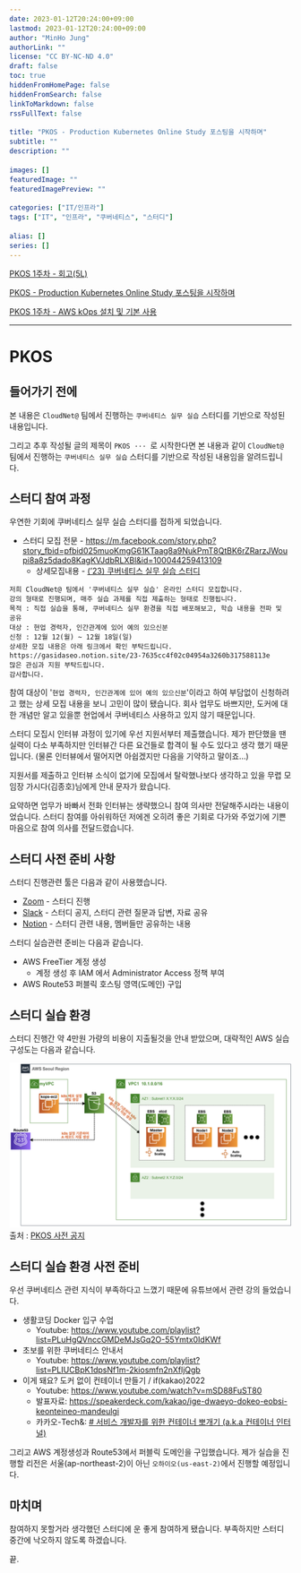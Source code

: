 ```yaml
---
date: 2023-01-12T20:24:00+09:00
lastmod: 2023-01-12T20:24:00+09:00
author: "MinHo Jung"
authorLink: ""
license: "CC BY-NC-ND 4.0"
draft: false
toc: true
hiddenFromHomePage: false
hiddenFromSearch: false
linkToMarkdown: false
rssFullText: false

title: "PKOS - Production Kubernetes Online Study 포스팅을 시작하며"
subtitle: ""
description: ""

images: []
featuredImage: ""
featuredImagePreview: ""

categories: ["IT/인프라"]
tags: ["IT", "인프라", "쿠버네티스", "스터디"]

alias: []
series: []
---
```


[PKOS 1주차 - 회고(5L)](../pkos_w1_5l)

[PKOS - Production Kubernetes Online Study 포스팅을 시작하며](../pkos_intro)

[PKOS 1주차 - AWS kOps 설치 및 기본 사용](../pkos_w1_hands-on)

---

# PKOS
## 들어가기 전에
본 내용은 `CloudNet@` 팀에서 진행하는 `쿠버네티스 실무 실습` 스터디를 기반으로 작성된 내용입니다. 

그리고 추후 작성될 글의 제목이 `PKOS ··· `로 시작한다면 본 내용과 같이 `CloudNet@` 팀에서 진행하는 `쿠버네티스 실무 실습` 스터디를 기반으로 작성된 내용임을 알려드립니다.


## 스터디 참여 과정
우연한 기회에 쿠버네티스 실무 실습 스터디를 접하게 되었습니다. 
- 스터디 모집 전문 - https://m.facebook.com/story.php?story_fbid=pfbid025muoKmgG61KTaag8a9NukPmT8QtBK6rZRarzJWoupi8a8z5dado8KagKVJdbRLXBl&id=100044259413109
	- 상세모집내용 - [(’23) 쿠버네티스 실무 실습 스터디](https://www.notion.so/23-7635cc4f02c04954a3260b317588113e)
```
저희 CloudNet@ 팀에서 '쿠버네티스 실무 실습' 온라인 스터디 모집합니다.
강의 형태로 진행되며, 매주 실습 과제를 직접 제출하는 형태로 진행됩니다.
목적 : 직접 실습을 통해, 쿠버네티스 실무 환경을 직접 배포해보고, 학습 내용을 전파 및 공유
대상 : 현업 경력자, 인간관계에 있어 예의 있으신분
신청 : 12월 12(월) ~ 12월 18일(일)
상세한 모집 내용은 아래 링크에서 확인 부탁드립니다.  
https://gasidaseo.notion.site/23-7635cc4f02c04954a3260b317588113e
많은 관심과 지원 부탁드립니다.
감사합니다.
```

참여 대상이 '`현업 경력자, 인간관계에 있어 예의 있으신분`'이라고 하여 부담없이 신청하려고 했는 상세 모집 내용을 보니 고민이 많이 됐습니다. 회사 업무도 바쁘지만, 도커에 대한 개념만 알고 있을뿐 현업에서 쿠버네티스 사용하고 있지 않기 때문입니다. 

스터디 모집시 인터뷰 과정이 있기에 우선 지원서부터 제출했습니다.
제가 판단했을 땐 실력이 다소 부족하지만 인터뷰간 다른 요건들로 합격이 될 수도 있다고 생각 했기 때문입니다. (물론 인터뷰에서 떨어지면 아쉽겠지만 다음을 기약하고 말이죠...)

지원서를 제출하고 인터뷰 소식이 없기에 모집에서 탈락했나보다 생각하고 있을 무렵 모임장 가시다(김종호)님에게 안내 문자가 왔습니다. 

요약하면 업무가 바빠서 전화 인터뷰는 생략했으니 참여 의사만 전달해주시라는 내용이었습니다. 스터디 참여를 아쉬워하던 저에겐 오히려 좋은 기회로 다가와 주었기에 기쁜 마음으로 참여 의사를 전달드렸습니다.


## 스터디 사전 준비 사항
스터디 진행관련 툴은 다음과 같이 사용했습니다.
- [Zoom](https://zoom.us/) - 스터디 진행
- [Slack](https://slack.com/) - 스터디 공지, 스터디 관련 질문과 답변, 자료 공유
- [Notion](https://www.notion.so/) - 스터디 관련 내용, 멤버들만 공유하는 내용

스터디 실습관련 준비는 다음과 같습니다.
- AWS FreeTier 계정 생성
	- 계정 생성 후 IAM 에서 Administrator Access 정책 부여
- AWS Route53 퍼블릭 호스팅 영역(도메인) 구입


## 스터디 실습 환경
스터디 진행간 약 4만원 가량의 비용이 지출될것을 안내 받았으며, 대략적인 AWS 실습 구성도는 다음과 같습니다.

![image-20230112215834](files/image-20230112215834.png)
출처 : [PKOS 사전 공지](https://www.notion.so/gasidaseo/PKOS-ae8f917fb8b340bfb874b3b6424578fc)


## 스터디 실습 환경 사전 준비
우선 쿠버네티스 관련 지식이 부족하다고 느꼈기 때문에 유튜브에서 관련 강의 들었습니다.
- 생활코딩 Docker 입구 수업
	- Youtube: https://www.youtube.com/playlist?list=PLuHgQVnccGMDeMJsGq2O-55Ymtx0IdKWf
- 초보를 위한 쿠버네티스 안내서
	- Youtube: https://www.youtube.com/playlist?list=PLIUCBpK1dpsNf1m-2kiosmfn2nXfljQgb
- 이게 돼요? 도커 없이 컨테이너 만들기 / if(kakao)2022
	- Youtube: https://www.youtube.com/watch?v=mSD88FuST80
	- 발표자료: https://speakerdeck.com/kakao/ige-dwaeyo-dokeo-eobsi-keonteineo-mandeulgi
	- 카카오-Tech&: [# 서비스 개발자를 위한 컨테이너 뽀개기 (a.k.a 컨테이너 인터널)](https://tech.kakaoenterprise.com/150)

그리고 AWS 계정생성과 Route53에서 퍼블릭 도메인을 구입했습니다.
제가 실습을 진행할 리전은 서울(ap-northeast-2)이 아닌 `오하이오(us-east-2)`에서 진행할 예정입니다.


## 마치며
참여하지 못할거라 생각했던 스터디에 운 좋게 참여하게 됐습니다.
부족하지만 스터디 중간에 낙오하지 않도록 하겠습니다.

끝.
